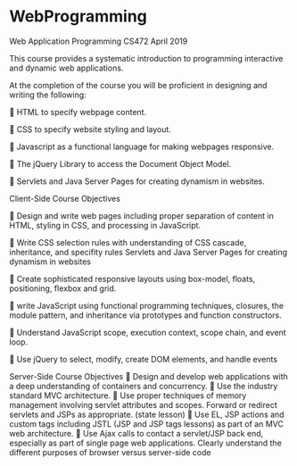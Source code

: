 # WebProgramming
Web Application Programming
CS472
April 2019


This course provides a systematic introduction to programming interactive and dynamic web
applications.

At the completion of the course you will be proficient in designing and writing the following:

 HTML to specify webpage content.

 CSS to specify website styling and layout.

 Javascript as a functional language for making webpages responsive.

 The jQuery Library to access the Document Object Model.

 Servlets and Java Server Pages for creating dynamism in websites.


Client-Side Course Objectives

 Design and write web pages including proper separation of content in HTML, styling in CSS,
and processing in JavaScript.

 Write CSS selection rules with understanding of CSS cascade, inheritance, and specifity rules
Servlets and Java Server Pages for creating dynamism in websites

 Create sophisticated responsive layouts using box-model, floats, positioning, flexbox and grid. 

 write JavaScript using functional programming techniques, closures, the module pattern, and
inheritance via prototypes and function constructors.

 Understand JavaScript scope, execution context, scope chain, and event loop.

 Use jQuery to select, modify, create DOM elements, and handle events

Server-Side Course Objectives
 Design and develop web applications with a deep understanding of containers and concurrency.
 Use the industry standard MVC architecture.
 Use proper techniques of memory management involving servlet attributes and scopes.
Forward or redirect servlets and JSPs as appropriate. (state lesson)
 Use EL, JSP actions and custom tags including JSTL (JSP and JSP tags lessons) as part of an
MVC web architecture.
 Use Ajax calls to contact a servlet/JSP back end, especially as part of single page web
applications. Clearly understand the different purposes of browser versus server-side code 
